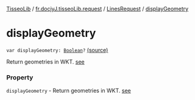 [TisseoLib](../../index.md) / [fr.docjyJ.tisseoLib.request](../index.md) / [LinesRequest](index.md) / [displayGeometry](./display-geometry.md)

# displayGeometry

`var displayGeometry: `[`Boolean`](https://kotlinlang.org/api/latest/jvm/stdlib/kotlin/-boolean/index.html)`?` [(source)](https://github.com/docjyJ/TisseoLib/tree/master/src/main/kotlin/fr/docjyJ/tisseoLib/request/LinesRequest.kt#L31)

Return geometries in WKT. [see](http://fr.wikipedia.org/wiki/Well-known_text)

### Property

`displayGeometry` - Return geometries in WKT. [see](http://fr.wikipedia.org/wiki/Well-known_text)
